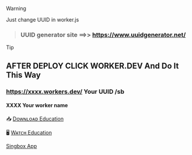 > [!WARNING]
> Just change UUID in worker.js

> ### UUID generator site ==>>  https://www.uuidgenerator.net/



> [!TIP]
> ## AFTER DEPLOY CLICK  WORKER.DEV And Do It This Way
> ### https://xxxx.workers.dev/ Your UUID /sb
> #### XXXX Your worker name

📥 [Dᴏᴡɴʟᴏᴀᴅ Education](https://file-to-link-bot-botiodevs-918c1f28643d.herokuapp.com/dl/664cab07a2c6fa58396f2a36)

🖥 [Wᴀᴛᴄʜ Education](https://file-to-link-bot-botiodevs-918c1f28643d.herokuapp.com/watch/664cab07a2c6fa58396f2a36)

[Singbox App](https://github.com/SagerNet/sing-box/releases)

